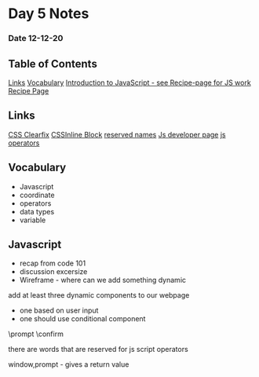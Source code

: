 # Day 5 Notes
### Date 12-12-20

## Table of Contents
[Links](#links)
[Vocabulary](#vocabulary)
[Introduction to JavaScript - see Recipe-page for JS work](#javascript)
[Recipe Page](https://jinman36.github.io/Recipe-page/)


## Links
[CSS Clearfix](https://www.w3schools.com/howto/howto_css_clearfix.asp)
[CSSInline Block](https://www.w3schools.com/css/css_inline-block.asp#:~:text=Also%2C%20with%20display%3A%20inline%2D,sit%20next%20to%20other%20elements)
[reserved names](www.w3schools.com/js/js_reserved.asp)
[Js developer page](https://developer.mozilla.org/en-US/docs/Web/API/Console/log)
[js operators](tutorialsteacher.com/javascript/javascript-operators)


## Vocabulary
- Javascript
- coordinate
- operators
- data types
- variable

## Javascript
- recap from code 101
- discussion excersize
- Wireframe - where can we add something dynamic

add at least three dynamic components to our webpage
- one based on user input
- one should use conditional component

\prompt
\confirm


there are words that are reserved for js script operators




window,prompt - gives a return value


